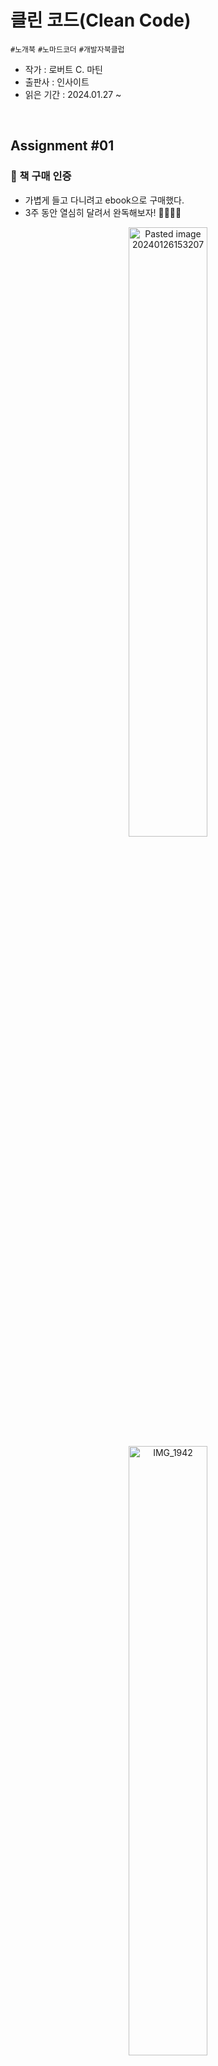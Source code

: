 # 클린 코드(Clean Code)
`#노개북` `#노마드코더` `#개발자북클럽`
- 작가 : 로버트 C. 마틴
- 출판사 : 인사이트
- 읽은 기간 : 2024.01.27 ~ 

<br>

## Assignment #01

### 📔 책 구매 인증
- 가볍게 들고 다니려고 ebook으로 구매했다.
- 3주 동안 열심히 달려서 완독해보자! 🏃🏻‍♀️💨

<p align="center" width="100%">
  <img width="50%" alt="Pasted image 20240126153207" src="https://github.com/dawwson/TIL/assets/45624238/1e6af231-cd57-42d9-a964-d84cfc28639c">
  <img width="50%" alt="IMG_1942" src="https://github.com/dawwson/TIL/assets/45624238/602b4be8-7ef9-4b53-a8df-9dfe1b618c2f">
</p>



